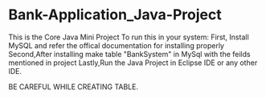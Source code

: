 # Bank-Application_Java-Project
This is the Core Java Mini Project 
To run this in your system:
First, Install MySQL and refer the offical documentation for installing properly
Second,After installing make table "BankSystem" in MySql with the feilds mentioned in project
Lastly,Run the Java Project in Eclipse IDE or any other IDE.

BE CAREFUL WHILE CREATING TABLE.
